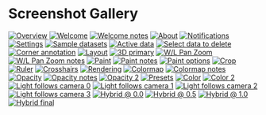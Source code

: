 # Screenshot Gallery

<div class="gallery">
<a href="./assets/mediview-3d-Overview.jpg"><img alt="Overview" src="./assets/mediview-3d-Overview.jpg"></a>
<a href="./assets/01-mediview-3d-welcome.jpg"><img alt="Welcome" src="./assets/01-mediview-3d-welcome.jpg"></a>
<a href="./assets/01-mediview-3d-welcome-notes.jpg"><img alt="Welcome notes" src="./assets/01-mediview-3d-welcome-notes.jpg"></a>
<a href="./assets/02-mediview-3d-about.jpg"><img alt="About" src="./assets/02-mediview-3d-about.jpg"></a>
<a href="./assets/02-mediview-3d-notifications.jpg"><img alt="Notifications" src="./assets/02-mediview-3d-notifications.jpg"></a>
<a href="./assets/02-mediview-3d-settings.jpg"><img alt="Settings" src="./assets/02-mediview-3d-settings.jpg"></a>
<a href="./assets/03-mediview-3d-sample-datasets.jpg"><img alt="Sample datasets" src="./assets/03-mediview-3d-sample-datasets.jpg"></a>
<a href="./assets/04-mediview-3d-active-data.jpg"><img alt="Active data" src="./assets/04-mediview-3d-active-data.jpg"></a>
<a href="./assets/05-mediview-3d-select-data-to-delete.jpg"><img alt="Select data to delete" src="./assets/05-mediview-3d-select-data-to-delete.jpg"></a>
<a href="./assets/06-mediview-3d-corner-annotation.jpg"><img alt="Corner annotation" src="./assets/06-mediview-3d-corner-annotation.jpg"></a>
<a href="./assets/07-mediview-3d-layout.jpg"><img alt="Layout" src="./assets/07-mediview-3d-layout.jpg"></a>
<a href="./assets/09-mediview-3d-layout-3DPrimary.jpg"><img alt="3D primary" src="./assets/09-mediview-3d-layout-3DPrimary.jpg"></a>
<a href="./assets/10-mediview-3d-wl-pan-zoom.jpg"><img alt="W/L Pan Zoom" src="./assets/10-mediview-3d-wl-pan-zoom.jpg"></a>
<a href="./assets/10-mediview-3d-wl-pan-zoom-notes.jpg"><img alt="W/L Pan Zoom notes" src="./assets/10-mediview-3d-wl-pan-zoom-notes.jpg"></a>
<a href="./assets/11-mediview-3d-paint.jpg"><img alt="Paint" src="./assets/11-mediview-3d-paint.jpg"></a>
<a href="./assets/11-mediview-3d-paint-notes.jpg"><img alt="Paint notes" src="./assets/11-mediview-3d-paint-notes.jpg"></a>
<a href="./assets/12-mediview-3d-paint-options.jpg"><img alt="Paint options" src="./assets/12-mediview-3d-paint-options.jpg"></a>
<a href="./assets/13-mediview-3d-crop.jpg"><img alt="Crop" src="./assets/13-mediview-3d-crop.jpg"></a>
<a href="./assets/14-mediview-3d-ruler.jpg"><img alt="Ruler" src="./assets/14-mediview-3d-ruler.jpg"></a>
<a href="./assets/15-mediview-3d-crosshairs.jpg"><img alt="Crosshairs" src="./assets/15-mediview-3d-crosshairs.jpg"></a>
<a href="./assets/16-mediview-3d-rendering.jpg"><img alt="Rendering" src="./assets/16-mediview-3d-rendering.jpg"></a>
<a href="./assets/17-mediview-3d-colormap.jpg"><img alt="Colormap" src="./assets/17-mediview-3d-colormap.jpg"></a>
<a href="./assets/17-mediview-3d-colormap-notes.jpg"><img alt="Colormap notes" src="./assets/17-mediview-3d-colormap-notes.jpg"></a>
<a href="./assets/17-mediview-3d-opacity.jpg"><img alt="Opacity" src="./assets/17-mediview-3d-opacity.jpg"></a>
<a href="./assets/17-mediview-3d-opacity-notes.jpg"><img alt="Opacity notes" src="./assets/17-mediview-3d-opacity-notes.jpg"></a>
<a href="./assets/17-mediview-3d-opacity2.jpg"><img alt="Opacity 2" src="./assets/17-mediview-3d-opacity2.jpg"></a>
<a href="./assets/18-mediview-3d-presets.jpg"><img alt="Presets" src="./assets/18-mediview-3d-presets.jpg"></a>
<a href="./assets/19-mediview-3d-color.jpg"><img alt="Color" src="./assets/19-mediview-3d-color.jpg"></a>
<a href="./assets/19-mediview-3d-color2.jpg"><img alt="Color 2" src="./assets/19-mediview-3d-color2.jpg"></a>
<a href="./assets/20-mediview-3d-lightfollowcamera0.jpg"><img alt="Light follows camera 0" src="./assets/20-mediview-3d-lightfollowcamera0.jpg"></a>
<a href="./assets/20-mediview-3d-lightfollowcamera1.jpg"><img alt="Light follows camera 1" src="./assets/20-mediview-3d-lightfollowcamera1.jpg"></a>
<a href="./assets/20-mediview-3d-lightfollowcamera2.jpg"><img alt="Light follows camera 2" src="./assets/20-mediview-3d-lightfollowcamera2.jpg"></a>
<a href="./assets/20-mediview-3d-lightfollowcamera3.jpg"><img alt="Light follows camera 3" src="./assets/20-mediview-3d-lightfollowcamera3.jpg"></a>
<a href="./assets/21-mediview-3d-hybrid0.0.jpg"><img alt="Hybrid @ 0.0" src="./assets/21-mediview-3d-hybrid0.0.jpg"></a>
<a href="./assets/21-mediview-3d-hybrid0.5.jpg"><img alt="Hybrid @ 0.5" src="./assets/21-mediview-3d-hybrid0.5.jpg"></a>
<a href="./assets/21-mediview-3d-hybrid1.0.jpg"><img alt="Hybrid @ 1.0" src="./assets/21-mediview-3d-hybrid1.0.jpg"></a>
<a href="./assets/21-mediview-3d-hybrid-final.jpg"><img alt="Hybrid final" src="./assets/21-mediview-3d-hybrid-final.jpg"></a>
</div>
